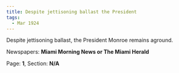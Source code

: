 ```yaml
---  
title: Despite jettisoning ballast the President  
tags:  
  - Mar 1924  
---  
```

  
Despite jettisoning ballast, the President Monroe remains aground.  
  
Newspapers: **Miami Morning News or The Miami Herald**  
  
Page: **1**, Section: **N/A** 
